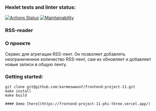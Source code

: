### Hexlet tests and linter status:
[![Actions Status](https://github.com/karmeowwoof/frontend-project-11/workflows/hexlet-check/badge.svg)](https://github.com/karmeowwoof/frontend-project-11/actions)
[![Maintainability](https://api.codeclimate.com/v1/badges/d000ec9653c5b7b3feda/maintainability)](https://codeclimate.com/github/karmeowwoof/frontend-project-11/maintainability)

### RSS-reader
### О проекте

Сервис для агрегации RSS-лент. Он позволяет добавлять неограниченное количество RSS-лент, сам их обновляет и добавляет новые записи в общую ленту.

### Getting started:
```
git clone git@github.com:karmeowwoof/frontend-project-11.git
make install
make build

#### Demo [here](https://frontend-project-11-phi-three.vercel.app/)